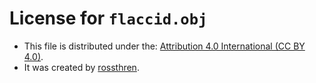 # License for `flaccid.obj`

- This file is distributed under the:
  [Attribution 4.0 International (CC BY 4.0)](https://creativecommons.org/licenses/by/4.0/legalcode).
- It was created by [rossthren](https://sketchfab.com/3d-models/flaccid-penis-37dd96fb488548789bffb54dc152e6f9).